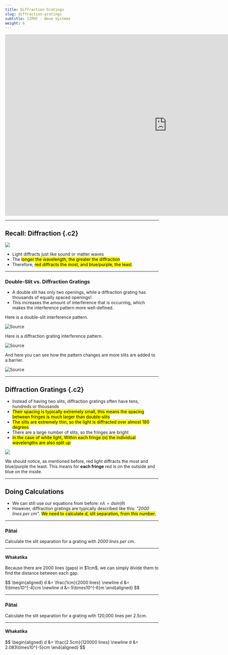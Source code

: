 ```yaml
---
title: Diffraction Gratings
slug: diffraction-gratings
subtitle: 12PHY - Wave Systems
weight: 6
---
```


<iframe width="1060" height="596" src="https://www.youtube.com/embed/F6dZjuw1KUo" title="YouTube video player" frameborder="0" allow="accelerometer; autoplay; clipboard-write; encrypted-media; gyroscope; picture-in-picture" allowfullscreen></iframe>

---

## Recall: Diffraction {.c2}

![](https://i2.wp.com/alevelphysics.co.uk/wp-content/uploads/2018/05/Figure-1-4.jpg)

- Light diffracts just like sound or matter waves
- The <mark>longer the wavelength, the greater the diffraction</mark>
- Therefore, <mark>red diffracts the most, and blue/purple, the least</mark>.

---

### Double-Slit vs. Diffraction Gratings

- A double slit has only two openings, while a diffraction grating has thousands of equally spaced openings!
- This increases the amount of interference that is occurring, which makes the interference pattern more well-defined.

Here is a double-slit interference pattern.

![[Source](https://www.discovery.com/science/Double-Slit-Experiment)](https://discovery.sndimg.com/content/dam/images/discovery/editorial/Curiosity/2020/3/Double-Slit-Experiment_Jordgette_Wikimedia%20Commons.jpg.rend.hgtvcom.616.347.suffix/1583453002808.jpeg)

Here is a diffraction grating interference pattern.

![[Source](http://www.webexhibits.org/causesofcolor/15F.html)](http://www.webexhibits.org/causesofcolor/images/content/415slits.jpg)

And here you can see how the pattern changes are more slits are added to a barrier.

![[Source](http://labman.phys.utk.edu/phys222core/modules/m9/interference.htm)](http://labman.phys.utk.edu/phys222core/modules/m9/images/ipat.jpg)


---

## Diffraction Gratings {.c2}

- Instead of having two slits, diffraction gratings often have tens, hundreds or thousands
- <mark>Their spacing is typically extremely small, this means the spacing between fringes is much larger than double-slits</mark>
- <mark>The slits are extremely thin, so the light is diffracted over almost 180 degrees</mark>
- There are a large number of slits, so the fringes are bright
- <mark>In the case of white light, Within each fringe (n) the individual wavelengths are also split up</mark>

![](https://www.daviddarling.info/images/diffraction_grating.jpg)

We should notice, as mentioned before, red light diffracts the most and blue/purple the least. This means for __each fringe__ red is on the outside and blue on the inside.

---

## Doing Calculations

- We can still use our equations from before: $n\lambda = dsin(\theta)$
- However, diffraction gratings are typically described like this: _"2000 lines per cm"_. <mark>We need to calculate $d$, slit separation, from this number.</mark>

---

### Pātai

Calculate the slit separation for a grating with _2000 lines per cm_.

---

#### Whakatika

<div class="answers">
<p>Because there are 2000 lines (gaps) in $1cm$, we can simply divide them to find the distance between each gap.</p>
$$
\begin{aligned}
    d &= \frac{1cm}{2000 lines} \newline
    d &= 5\times10^{-4}cm \newline
    d &= 5\times10^{-6}m
\end{aligned}
$$
</div>

---

### Pātai

Calculate the slit separation for a grating with 120,000 lines per $2.5cm$.

---

#### Whakatika

<div class="answers">
$$
\begin{aligned}
    d &= \frac{2.5cm}{120000 lines} \newline
    d &= 2.083\times10^{-5}cm
\end{aligned}
$$
</div>

<!-- ---

## Task

Mahi Kāinga Booklet Q16 and Q17 -->
